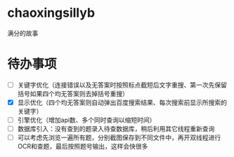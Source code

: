 # chaoxingsillyb
满分的故事

# 待办事项
- [ ] 关键字优化（连接错误以及无答案时按照标点截短后文字重搜、第一次先保留括号如果四个均无答案则去掉括号重搜）
- [X] 显示优化（四个均无答案则自动弹出百度搜索结果、每次搜索前显示所搜索的关键字）
- [ ] 引擎优化（增加api数、多个同时查询以缩短时间）
- [ ] 数据库引入：没有查到的题录入待查数据库，稍后利用其它线程重新查询
- [ ] 可以考虑先浏览一遍所有题，分别截图保存到不同文件中，再开双线程进行OCR和查题，最后按照题号输出，这样会快很多